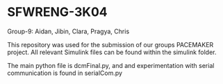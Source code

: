 # SFWRENG-3K04

Group-9: Aidan, Jibin, Clara, Pragya, Chris

This repository was used for the submission of our groups PACEMAKER project. All relevant Simulink files can be found within the simulink folder.

The main python file is dcmFinal.py, and and experimentation with serial communication is found in serialCom.py
